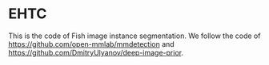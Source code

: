 # EHTC
This is the code of Fish image instance segmentation. We follow the code of https://github.com/open-mmlab/mmdetection and https://github.com/DmitryUlyanov/deep-image-prior.
